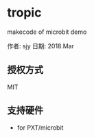 # tropic
makecode of microbit demo

作者: sjy
日期: 2018.Mar  


## 授权方式

MIT



## 支持硬件

* for PXT/microbit


